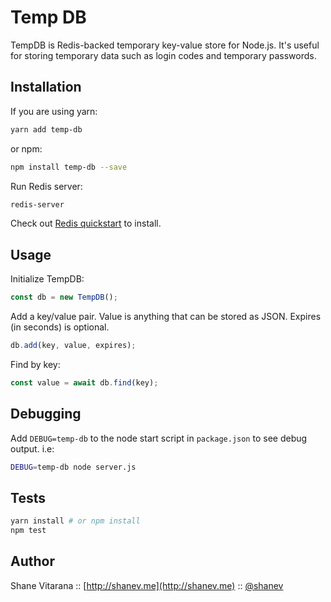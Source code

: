 # Temp DB

TempDB is Redis-backed temporary key-value store for Node.js. It's useful for storing temporary data such as login codes and temporary passwords.

## Installation

If you are using yarn:

```sh
yarn add temp-db
```

or npm:

```sh
npm install temp-db --save
```

Run Redis server:
```sh
redis-server
```
Check out [Redis quickstart](https://redis.io/topics/quickstart) to install.

## Usage

Initialize TempDB:
```js
const db = new TempDB();
```

Add a key/value pair. Value is anything that can be stored as JSON. Expires (in seconds) is optional.
```js
db.add(key, value, expires);
```

Find by key:
```js
const value = await db.find(key);
```

## Debugging

Add `DEBUG=temp-db` to the node start script in `package.json` to see debug output. i.e:

```sh
DEBUG=temp-db node server.js
```

## Tests

```sh
yarn install # or npm install
npm test
```

## Author

Shane Vitarana :: [http://shanev.me](http://shanev.me) :: [@shanev](https://twitter.com/shanev)
